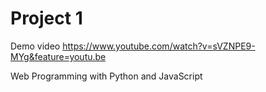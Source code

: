 # Project 1

Demo video
https://www.youtube.com/watch?v=sVZNPE9-MYg&feature=youtu.be

Web Programming with Python and JavaScript

